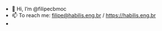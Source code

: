 - 👋 Hi, I’m @filipecbmoc
- 📫 To reach me: filipe@habilis.eng.br / https://habilis.eng.br
- 

<!---
filipecbmoc/filipecbmoc is a ✨ special ✨ repository because its `README.md` (this file) appears on your GitHub profile.
You can click the Preview link to take a look at your changes.
--->
